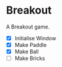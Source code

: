 # Breakout

A Breakout game.

- [x] Initialise Window
- [x] Make Paddle
- [x] Make Ball
- [ ] Make Bricks
